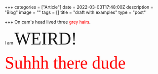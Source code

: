 +++
categories = ["Article"]
date = 2022-03-03T17:48:00Z
description = "Blog"
image = ""
tags = []
title = "draft with examples"
type = "post"

+++
On cam's head lived three <span style="color:red">grey hairs</span>.

I am <span style="font-family:Times New Roman; font-size:4em;">WEIRD!</span>

<span style="color:red"><span style="font-family:Times New Roman; font-size:4em;"> Suhhh there dude</span></span>